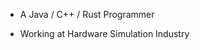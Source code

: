 - A Java / C++ / Rust Programmer

- Working at Hardware Simulation Industry

<!---
Rui9426/Rui9426 is a ✨ special ✨ repository because its `README.md` (this file) appears on your GitHub profile.
You can click the Preview link to take a look at your changes.
--->
